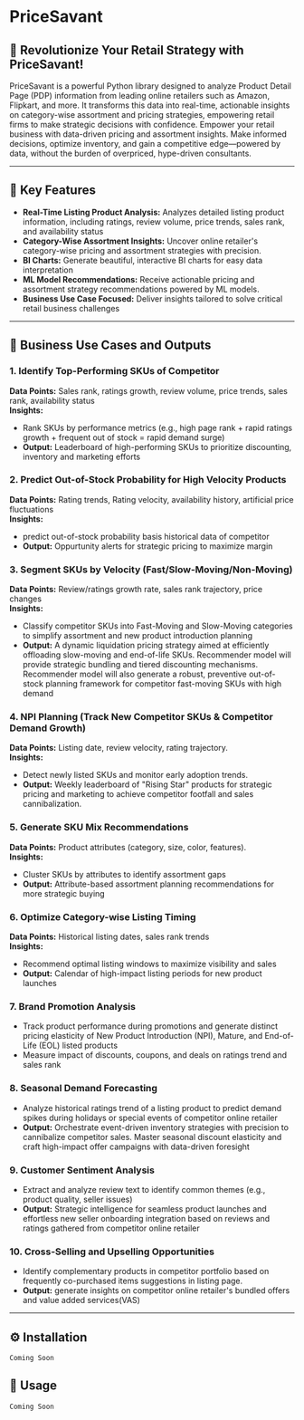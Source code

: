 # PriceSavant  

## 🚀 Revolutionize Your Retail Strategy with PriceSavant!  

PriceSavant is a powerful Python library designed to analyze Product Detail Page (PDP) information from leading online retailers such as Amazon, Flipkart, and more. It transforms this data into real-time, actionable insights on category-wise assortment and pricing strategies, empowering retail firms to make strategic decisions with confidence. Empower your retail business with data-driven pricing and assortment insights. Make informed decisions, optimize inventory, and gain a competitive edge—powered by data, without the burden of overpriced, hype-driven consultants.


---

## 🌟 Key Features  

- **Real-Time Listing Product Analysis:** Analyzes detailed listing product information, including ratings, review volume, price trends, sales rank, and availability status 
- **Category-Wise Assortment Insights:** Uncover online retailer's category-wise pricing and assortment strategies with precision.  
- **BI Charts:** Generate beautiful, interactive BI charts for easy data interpretation  
- **ML Model Recommendations:** Receive actionable pricing and assortment strategy recommendations powered by ML models.  
- **Business Use Case Focused:** Deliver insights tailored to solve critical retail business challenges  

---

## 🚀 Business Use Cases and Outputs  

### 1. Identify Top-Performing SKUs of Competitor 

**Data Points:** Sales rank, ratings growth, review volume, price trends, sales rank, availability status  
**Insights:**  
- Rank SKUs by performance metrics (e.g., high page rank + rapid ratings growth + frequent out of stock = rapid demand surge)  
- **Output:** Leaderboard of high-performing SKUs to prioritize discounting, inventory and marketing efforts  

### 2. Predict Out-of-Stock Probability for High Velocity Products

**Data Points:** Rating trends, Rating velocity, availability history, artificial price fluctuations  
**Insights:**  
- predict out-of-stock probability basis historical data of competitor  
- **Output:** Oppurtunity alerts for strategic pricing to maximize margin

### 3. Segment SKUs by Velocity (Fast/Slow-Moving/Non-Moving)  
**Data Points:** Review/ratings growth rate, sales rank trajectory, price changes  
**Insights:**  
- Classify competitor SKUs into Fast-Moving and Slow-Moving categories to simplify assortment and new product introduction planning  
- **Output:** 
A dynamic liquidation pricing strategy aimed at efficiently offloading slow-moving and end-of-life SKUs. Recommender model will provide strategic bundling and tiered discounting mechanisms.
Recommender model will also generate a robust, preventive out-of-stock planning framework for competitor fast-moving SKUs with high demand 

### 4. NPI Planning (Track New Competitor SKUs & Competitor Demand Growth)  
**Data Points:** Listing date, review velocity, rating trajectory.  
**Insights:**  
- Detect newly listed SKUs and monitor early adoption trends.  
- **Output:** Weekly leaderboard of "Rising Star" products for strategic pricing and marketing to achieve competitor footfall and sales cannibalization.  

### 5. Generate SKU Mix Recommendations  
**Data Points:** Product attributes (category, size, color, features).  
**Insights:**  
- Cluster SKUs by attributes to identify assortment gaps  
- **Output:** Attribute-based assortment planning recommendations for more strategic buying  

### 6. Optimize Category-wise Listing Timing  
**Data Points:** Historical listing dates, sales rank trends  
**Insights:**  
- Recommend optimal listing windows to maximize visibility and sales  
- **Output:** Calendar of high-impact listing periods for new product launches 

### 7. Brand Promotion Analysis  
- Track product performance during promotions and generate distinct pricing elasticity of  New Product Introduction (NPI), Mature, and End-of-Life (EOL) listed products
- Measure impact of discounts, coupons, and deals on ratings trend and sales rank 

### 8. Seasonal Demand Forecasting  
- Analyze historical ratings trend of a listing product to predict demand spikes during holidays or special events of competitor online retailer
- **Output:** Orchestrate event-driven inventory strategies with precision to cannibalize competitor sales. Master seasonal discount elasticity and craft high-impact offer campaigns with data-driven foresight

### 9. Customer Sentiment Analysis  
- Extract and analyze review text to identify common themes (e.g., product quality, seller issues)  
- **Output:** Strategic intelligence for seamless product launches and effortless new seller onboarding integration based on reviews and ratings gathered from competitor online retailer

### 10. Cross-Selling and Upselling Opportunities  
- Identify complementary products in competitor portfolio based on frequently co-purchased items suggestions in listing page.  
- **Output:** generate insights on competitor online retailer's bundled offers and value added services(VAS) 

---

## ⚙️ Installation  


```
Coming Soon
```


## 📌 Usage  
```
Coming Soon
```

